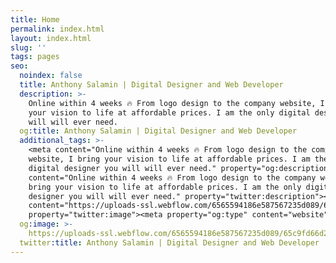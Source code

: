 ```yaml
---
title: Home
permalink: index.html
layout: index.html
slug: ''
tags: pages
seo:
  noindex: false
  title: Anthony Salamin | Digital Designer and Web Developer
  description: >-
    Online within 4 weeks 🔥 From logo design to the company website, I bring
    your vision to life at affordable prices. I am the only digital designer you
    will will ever need.
  og:title: Anthony Salamin | Digital Designer and Web Developer
  additional_tags: >-
    <meta content="Online within 4 weeks 🔥 From logo design to the company
    website, I bring your vision to life at affordable prices. I am the only
    digital designer you will will ever need." property="og:description"><meta
    content="Online within 4 weeks 🔥 From logo design to the company website, I
    bring your vision to life at affordable prices. I am the only digital
    designer you will will ever need." property="twitter:description"><meta
    content="https://uploads-ssl.webflow.com/6565594186e587567235d089/65c9fd66d2e95d7d83b0cbd3_opengraph%20en.jpg"
    property="twitter:image"><meta property="og:type" content="website">
  og:image: >-
    https://uploads-ssl.webflow.com/6565594186e587567235d089/65c9fd66d2e95d7d83b0cbd3_opengraph%20en.jpg
  twitter:title: Anthony Salamin | Digital Designer and Web Developer
---
```



